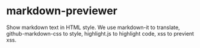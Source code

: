 # markdown-previewer
Show markdown text in HTML style. We use markdown-it to translate, github-markdown-css to style, highlight.js to highlight code, xss to previent xss.
